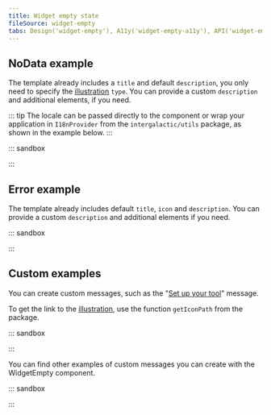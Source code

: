 ```yaml
---
title: Widget empty state
fileSource: widget-empty
tabs: Design('widget-empty'), A11y('widget-empty-a11y'), API('widget-empty-api'), Example('widget-empty-code'), Changelog('widget-empty-changelog')
---
```


## NoData example

The template already includes a `title` and default `description`, you only need to specify the [illustration](/style/illustration/illustration) `type`. You can provide a custom `description` and additional elements, if you need.

::: tip
The locale can be passed directly to the component or wrap your application in `I18nProvider` from the `intergalactic/utils` package, as shown in the example below.
:::

::: sandbox

<script lang="tsx">
  export Demo from './examples/nodata_example.tsx';
</script>

:::

## Error example

The template already includes default `title`, `icon` and `description`. You can provide a custom `description` and additional elements if you need.

::: sandbox

<script lang="tsx">
  export Demo from './examples/error_example.tsx';
</script>

:::

## Custom examples

You can create custom messages, such as the "[Set up your tool](/components/widget-empty/widget-empty#set_up_your_product)" message.

To get the link to the [illustration](/style/illustration/illustration), use the function `getIconPath` from the package.

::: sandbox

<script lang="tsx">
  export Demo from './examples/custom_examples.tsx';
</script>

:::

You can find other examples of custom messages you can create with the WidgetEmpty component.

::: sandbox

<script lang="tsx">
  export Demo from './examples/custom-examples.tsx';
</script>

:::
